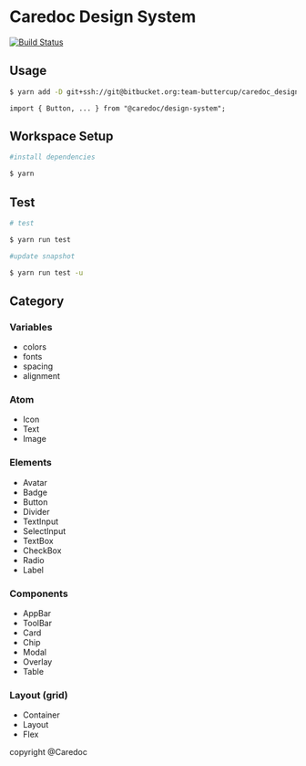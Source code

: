 # Caredoc Design System

[![Build Status](https://travis-ci.org/team-caredoc/design_system.svg?branch=master)](https://travis-ci.org/team-caredoc/design_system)

## Usage

```bash
$ yarn add -D git+ssh://git@bitbucket.org:team-buttercup/caredoc_design_system.git
```

```JSX
import { Button, ... } from "@caredoc/design-system";
```

## Workspace Setup

```bash
#install dependencies

$ yarn
```

## Test

```bash
# test

$ yarn run test
```

```bash
#update snapshot

$ yarn run test -u
```

## Category

### Variables

- colors
- fonts
- spacing
- alignment

### Atom

- Icon
- Text
- Image

### Elements

- Avatar
- Badge
- Button
- Divider
- TextInput
- SelectInput
- TextBox
- CheckBox
- Radio
- Label

### Components

- AppBar
- ToolBar
- Card
- Chip
- Modal
- Overlay
- Table

### Layout (grid)

- Container
- Layout
- Flex

copyright @Caredoc
